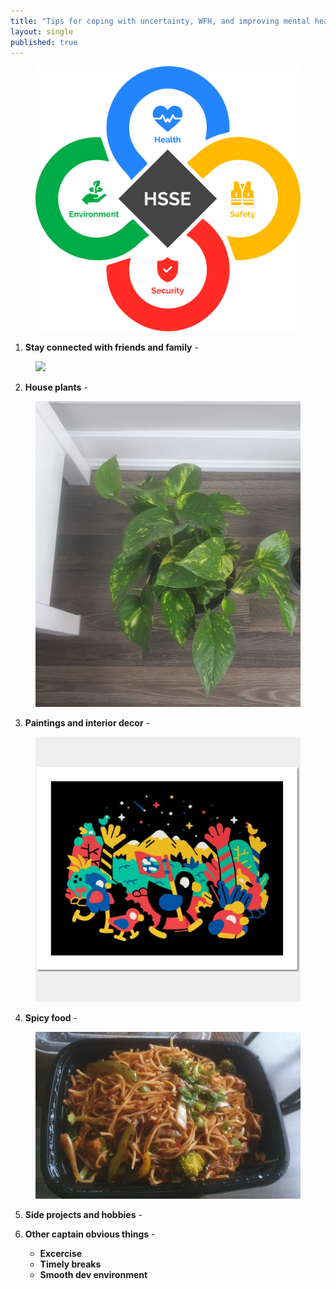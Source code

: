 ```yaml
---
title: "Tips for coping with uncertainty, WFH, and improving mental health"
layout: single
published: true
---
```


<figure class="single">
    <a href="/assets/images/hsse.jpg"><img src="/assets/images/hsse.jpg"></a>
</figure>


1. **Stay connected with friends and family** -

<figure class="single">
    <a href="/assets/images/connected.jpg"><img src="connected.jpg"></a>
</figure>

2. **House plants** - 

<figure class="single">
    <a href="/assets/images/plant.jpg"><img src="/assets/images/plant.jpg"></a>
</figure>

3. **Paintings and interior decor** - 

<figure class="single">
    <a href="/assets/images/kurzgesagt.jpg"><img src="/assets/images/kurzgesagt.jpg"></a>
</figure>

4. **Spicy food** - 

<figure class="single">
    <a href="/assets/images/spicy.jpg"><img src="/assets/images/spicy.jpg"></a>
</figure>

5. **Side projects and hobbies** - 

6. **Other captain obvious things** - 
    
    - **Excercise**
    - **Timely breaks**
    - **Smooth dev environment**
